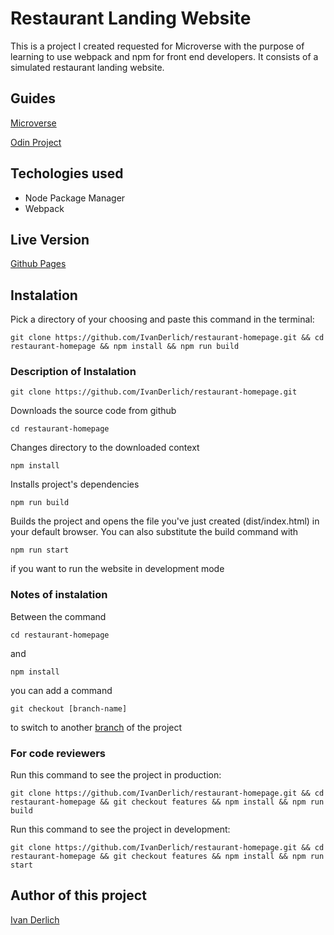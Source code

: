 # Restaurant Landing Website

This is a project I created requested for Microverse with the purpose of learning to use webpack and npm for front end developers.
It consists of a simulated restaurant landing website.

## Guides

[Microverse](https://microverse.pathwright.com/library/fast-track-curriculum/69047/path/step/59622983/)

[Odin Project](https://www.theodinproject.com/courses/javascript/lessons/restaurant-page)

## Techologies used

- Node Package Manager
- Webpack

## Live Version

[Github Pages](https://ivanderlich.github.io/restaurant-homepage)

## Instalation

Pick a directory of your choosing and paste this command in the terminal:

    git clone https://github.com/IvanDerlich/restaurant-homepage.git && cd restaurant-homepage && npm install && npm run build


### Description of Instalation

    git clone https://github.com/IvanDerlich/restaurant-homepage.git  
  
  Downloads the source code from github

    cd restaurant-homepage
  
  Changes directory to the downloaded context

    npm install

  Installs project's dependencies

    npm run build

  Builds the project and opens the file you've just created (dist/index.html) in your default browser. You can also substitute the build command with 

    npm run start 
  
  if you want to run the website in development mode

### Notes of instalation

  Between the command 

    cd restaurant-homepage

  and 

    npm install
     
  you can add a command 
    
    git checkout [branch-name]
    
  to switch to another [branch](https://github.com/IvanDerlich/restaurant-homepage/branches) of the project    

### For code reviewers

Run this command to see the project in production:

    git clone https://github.com/IvanDerlich/restaurant-homepage.git && cd restaurant-homepage && git checkout features && npm install && npm run build

Run this command to see the project in development:

    git clone https://github.com/IvanDerlich/restaurant-homepage.git && cd restaurant-homepage && git checkout features && npm install && npm run start

## Author of this project

[Ivan Derlich](https://github.com/IvanDerlich/)